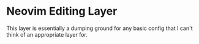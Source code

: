 # Neovim Editing Layer

This layer is essentially a dumping ground for any basic config that I can't
think of an appropriate layer for.
